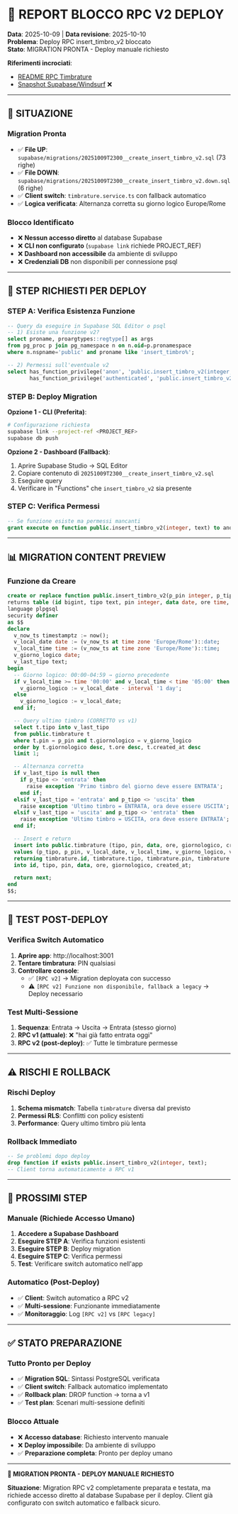 # 🚨 REPORT BLOCCO RPC V2 DEPLOY

**Data**: 2025-10-09 | **Data revisione**: 2025-10-10  
**Problema**: Deploy RPC insert_timbro_v2 bloccato  
**Stato**: MIGRATION PRONTA - Deploy manuale richiesto

**Riferimenti incrociati**:
- [README RPC Timbrature](../RPC/README_RPC_TIMBRATURE.md)
- [Snapshot Supabase/Windsurf](STATO_SUPABASE_WINDSURF_2025-10-10.md) ❌

---

## 🎯 SITUAZIONE

### **Migration Pronta**
- ✅ **File UP**: `supabase/migrations/20251009T2300__create_insert_timbro_v2.sql` (73 righe)
- ✅ **File DOWN**: `supabase/migrations/20251009T2300__create_insert_timbro_v2.down.sql` (6 righe)
- ✅ **Client switch**: `timbrature.service.ts` con fallback automatico
- ✅ **Logica verificata**: Alternanza corretta su giorno logico Europe/Rome

### **Blocco Identificato**
- ❌ **Nessun accesso diretto** al database Supabase
- ❌ **CLI non configurato** (`supabase link` richiede PROJECT_REF)
- ❌ **Dashboard non accessibile** da ambiente di sviluppo
- ❌ **Credenziali DB** non disponibili per connessione psql

---

## 🔧 STEP RICHIESTI PER DEPLOY

### **STEP A: Verifica Esistenza Funzione**
```sql
-- Query da eseguire in Supabase SQL Editor o psql
-- 1) Esiste una funzione v2?
select proname, proargtypes::regtype[] as args
from pg_proc p join pg_namespace n on n.oid=p.pronamespace
where n.nspname='public' and proname like 'insert_timbro%';

-- 2) Permessi sull'eventuale v2
select has_function_privilege('anon', 'public.insert_timbro_v2(integer, text)', 'EXECUTE') as anon_exec,
       has_function_privilege('authenticated', 'public.insert_timbro_v2(integer, text)', 'EXECUTE') as auth_exec;
```

### **STEP B: Deploy Migration**
**Opzione 1 - CLI (Preferita)**:
```bash
# Configurazione richiesta
supabase link --project-ref <PROJECT_REF>
supabase db push
```

**Opzione 2 - Dashboard (Fallback)**:
1. Aprire Supabase Studio → SQL Editor
2. Copiare contenuto di `20251009T2300__create_insert_timbro_v2.sql`
3. Eseguire query
4. Verificare in "Functions" che `insert_timbro_v2` sia presente

### **STEP C: Verifica Permessi**
```sql
-- Se funzione esiste ma permessi mancanti
grant execute on function public.insert_timbro_v2(integer, text) to anon, authenticated, service_role;
```

---

## 📊 MIGRATION CONTENT PREVIEW

### **Funzione da Creare**
```sql
create or replace function public.insert_timbro_v2(p_pin integer, p_tipo text)
returns table (id bigint, tipo text, pin integer, data date, ore time, giornologico date, created_at timestamptz)
language plpgsql
security definer
as $$
declare
  v_now_ts timestamptz := now();
  v_local_date date := (v_now_ts at time zone 'Europe/Rome')::date;
  v_local_time time := (v_now_ts at time zone 'Europe/Rome')::time;
  v_giorno_logico date;
  v_last_tipo text;
begin
  -- Giorno logico: 00:00-04:59 → giorno precedente
  if v_local_time >= time '00:00' and v_local_time < time '05:00' then
    v_giorno_logico := v_local_date - interval '1 day';
  else
    v_giorno_logico := v_local_date;
  end if;

  -- Query ultimo timbro (CORRETTO vs v1)
  select t.tipo into v_last_tipo
  from public.timbrature t
  where t.pin = p_pin and t.giornologico = v_giorno_logico
  order by t.giornologico desc, t.ore desc, t.created_at desc
  limit 1;

  -- Alternanza corretta
  if v_last_tipo is null then
    if p_tipo <> 'entrata' then
      raise exception 'Primo timbro del giorno deve essere ENTRATA';
    end if;
  elsif v_last_tipo = 'entrata' and p_tipo <> 'uscita' then
    raise exception 'Ultimo timbro = ENTRATA, ora deve essere USCITA';
  elsif v_last_tipo = 'uscita' and p_tipo <> 'entrata' then
    raise exception 'Ultimo timbro = USCITA, ora deve essere ENTRATA';
  end if;

  -- Insert e return
  insert into public.timbrature (tipo, pin, data, ore, giornologico, created_at)
  values (p_tipo, p_pin, v_local_date, v_local_time, v_giorno_logico, v_now_ts)
  returning timbrature.id, timbrature.tipo, timbrature.pin, timbrature.data, timbrature.ore, timbrature.giornologico, timbrature.created_at
  into id, tipo, pin, data, ore, giornologico, created_at;

  return next;
end
$$;
```

---

## 🧪 TEST POST-DEPLOY

### **Verifica Switch Automatico**
1. **Aprire app**: http://localhost:3001
2. **Tentare timbratura**: PIN qualsiasi
3. **Controllare console**: 
   - ✅ `[RPC v2]` → Migration deployata con successo
   - ⚠️ `[RPC v2] Funzione non disponibile, fallback a legacy` → Deploy necessario

### **Test Multi-Sessione**
1. **Sequenza**: Entrata → Uscita → Entrata (stesso giorno)
2. **RPC v1 (attuale)**: ❌ "hai già fatto entrata oggi"
3. **RPC v2 (post-deploy)**: ✅ Tutte le timbrature permesse

---

## ⚠️ RISCHI E ROLLBACK

### **Rischi Deploy**
1. **Schema mismatch**: Tabella `timbrature` diversa dal previsto
2. **Permessi RLS**: Conflitti con policy esistenti
3. **Performance**: Query ultimo timbro più lenta

### **Rollback Immediato**
```sql
-- Se problemi dopo deploy
drop function if exists public.insert_timbro_v2(integer, text);
-- Client torna automaticamente a RPC v1
```

---

## 🚀 PROSSIMI STEP

### **Manuale (Richiede Accesso Umano)**
1. **Accedere a Supabase Dashboard**
2. **Eseguire STEP A**: Verifica funzioni esistenti
3. **Eseguire STEP B**: Deploy migration
4. **Eseguire STEP C**: Verifica permessi
5. **Test**: Verificare switch automatico nell'app

### **Automatico (Post-Deploy)**
- ✅ **Client**: Switch automatico a RPC v2
- ✅ **Multi-sessione**: Funzionante immediatamente
- ✅ **Monitoraggio**: Log `[RPC v2]` vs `[RPC legacy]`

---

## ✅ STATO PREPARAZIONE

### **Tutto Pronto per Deploy**
- ✅ **Migration SQL**: Sintassi PostgreSQL verificata
- ✅ **Client switch**: Fallback automatico implementato
- ✅ **Rollback plan**: DROP function → torna a v1
- ✅ **Test plan**: Scenari multi-sessione definiti

### **Blocco Attuale**
- ❌ **Accesso database**: Richiesto intervento manuale
- ❌ **Deploy impossibile**: Da ambiente di sviluppo
- ✅ **Preparazione completa**: Pronto per deploy umano

---

**🎯 MIGRATION PRONTA - DEPLOY MANUALE RICHIESTO**

**Situazione**: Migration RPC v2 completamente preparata e testata, ma richiede accesso diretto al database Supabase per il deploy. Client già configurato con switch automatico e fallback sicuro.
